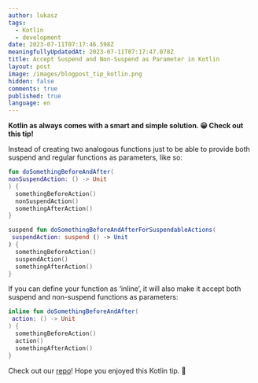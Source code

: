 ```yaml
---
author: lukasz
tags:
  - Kotlin
  - development
date: 2023-07-11T07:17:46.598Z
meaningfullyUpdatedAt: 2023-07-11T07:17:47.078Z
title: Accept Suspend and Non-Suspend as Parameter in Kotlin
layout: post
image: /images/blogpost_tip_kotlin.png
hidden: false
comments: true
published: true
language: en
---
```

**Kotlin as always comes with a smart and simple solution. 😀 Check out this tip!**

<InstagramEmbed url='https://www.instagram.com/p/Ca4pOETg38k/' />

Instead of creating two analogous functions just to be able to provide both suspend and regular functions as parameters, like so:

```kotlin
fun doSomethingBeforeAndAfter(
nonSuspendAction: () -> Unit
) {
  somethingBeforeAction()
  nonSuspendAction()
  somethingAfterAction()
}

suspend fun doSomethingBeforeAndAfterForSuspendableActions(
 suspendAction: suspend () -> Unit
) {
  somethingBeforeAction()
  suspendAction()
  somethingAfterAction()
}
```

If you can define your function as ‘inline’, it will also make it accept both suspend and non-suspend functions as parameters:

```kotlin
inline fun doSomethingBeforeAndAfter(
 action: () -> Unit
) {
  somethingBeforeAction()
  action()
  somethingAfterAction()
}
```

Check out our [repo](https://github.com/bright/dev-tips/blob/main/kotlin/AcceptSuspendAndNonSuspendAsParameter.kt)! Hope you enjoyed this Kotlin tip. 🙂